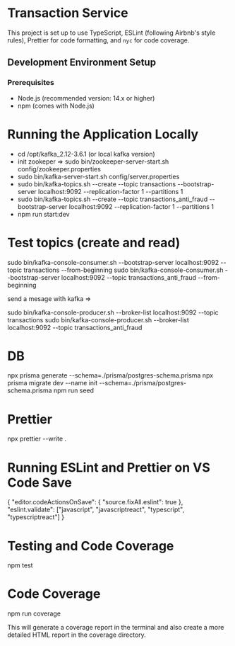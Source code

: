 # Transaction Service

This project is set up to use TypeScript, ESLint (following Airbnb's style rules), Prettier for code formatting, and `nyc` for code coverage.

## Development Environment Setup

### Prerequisites

- Node.js (recommended version: 14.x or higher)
- npm (comes with Node.js)

# Running the Application Locally

- cd /opt/kafka_2.12-3.6.1 (or local kafka version)
- init zookeper => sudo bin/zookeeper-server-start.sh config/zookeeper.properties
- sudo bin/kafka-server-start.sh config/server.properties
- sudo bin/kafka-topics.sh --create --topic transactions --bootstrap-server localhost:9092 --replication-factor 1 --partitions 1
- sudo bin/kafka-topics.sh --create --topic transactions_anti_fraud --bootstrap-server localhost:9092 --replication-factor 1 --partitions 1
- npm run start:dev

# Test topics (create and read)

sudo bin/kafka-console-consumer.sh --bootstrap-server localhost:9092 --topic transactions --from-beginning
sudo bin/kafka-console-consumer.sh --bootstrap-server localhost:9092 --topic transactions_anti_fraud --from-beginning

send a mesage with kafka =>

sudo bin/kafka-console-producer.sh --broker-list localhost:9092 --topic transactions
sudo bin/kafka-console-producer.sh --broker-list localhost:9092 --topic transactions_anti_fraud

# DB

npx prisma generate --schema=./prisma/postgres-schema.prisma
npx prisma migrate dev --name init --schema=./prisma/postgres-schema.prisma
npm run seed

# Prettier

npx prettier --write .

# Running ESLint and Prettier on VS Code Save

{
"editor.codeActionsOnSave": {
"source.fixAll.eslint": true
},
"eslint.validate": ["javascript", "javascriptreact", "typescript", "typescriptreact"]
}

# Testing and Code Coverage

npm test

# Code Coverage

npm run coverage

This will generate a coverage report in the terminal and also create a more detailed HTML report in the coverage directory.
